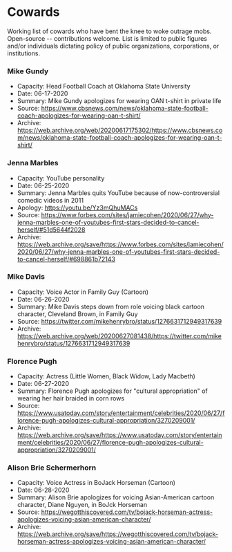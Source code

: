 # Cowards

Working list of cowards who have bent the knee to woke outrage mobs. Open-source -- contributions welcome. List is limited to public figures and/or individuals dictating policy of public organizations, corporations, or institutions.


### Mike Gundy
* Capacity: Head Football Coach at Oklahoma State University
* Date: 06-17-2020
* Summary: Mike Gundy apologizes for wearing OAN t-shirt in private life
* Source: https://www.cbsnews.com/news/oklahoma-state-football-coach-apologizes-for-wearing-oan-t-shirt/
* Archive: https://web.archive.org/web/20200617175302/https://www.cbsnews.com/news/oklahoma-state-football-coach-apologizes-for-wearing-oan-t-shirt/


### Jenna Marbles
* Capacity: YouTube personality
* Date: 06-25-2020
* Summary: Jenna Marbles quits YouTube because of now-controversial comedic videos in 2011
* Apology: https://youtu.be/Yz3mQhuMACs
* Source: https://www.forbes.com/sites/jamiecohen/2020/06/27/why-jenna-marbles-one-of-youtubes-first-stars-decided-to-cancel-herself/#51d5644f2028
* Archive: https://web.archive.org/save/https://www.forbes.com/sites/jamiecohen/2020/06/27/why-jenna-marbles-one-of-youtubes-first-stars-decided-to-cancel-herself/#698861b72143

### Mike Davis
* Capacity: Voice Actor in Family Guy (Cartoon)
* Date: 06-26-2020
* Summary: Mike Davis steps down from role voicing black cartoon character, Cleveland Brown, in Family Guy
* Source: https://twitter.com/mikehenrybro/status/1276631712949317639
* Archive: https://web.archive.org/web/20200627081438/https://twitter.com/mikehenrybro/status/1276631712949317639

### Florence Pugh
* Capacity: Actress (Little Women, Black Widow, Lady Macbeth)
* Date: 06-27-2020
* Summary: Florence Pugh apologizes for "cultural appropriation" of wearing her hair braided in corn rows
* Source: https://www.usatoday.com/story/entertainment/celebrities/2020/06/27/florence-pugh-apologizes-cultural-appropriation/3270209001/
* Archive: https://web.archive.org/save/https://www.usatoday.com/story/entertainment/celebrities/2020/06/27/florence-pugh-apologizes-cultural-appropriation/3270209001/

### Alison Brie Schermerhorn
* Capacity: Voice Actress in BoJack Horseman (Cartoon)
* Date: 06-28-2020
* Summary: Alison Brie apologizes for voicing Asian-American cartoon character, Diane Nguyen, in BoJck Horseman
* Source: https://wegotthiscovered.com/tv/bojack-horseman-actress-apologizes-voicing-asian-american-character/
* Archive: https://web.archive.org/save/https://wegotthiscovered.com/tv/bojack-horseman-actress-apologizes-voicing-asian-american-character/
